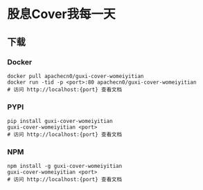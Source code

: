 # 股息Cover我每一天

## 下载

### Docker

```
docker pull apachecn0/guxi-cover-womeiyitian
docker run -tid -p <port>:80 apachecn0/guxi-cover-womeiyitian
# 访问 http://localhost:{port} 查看文档
```

### PYPI

```
pip install guxi-cover-womeiyitian
guxi-cover-womeiyitian <port>
# 访问 http://localhost:{port} 查看文档
```

### NPM

```
npm install -g guxi-cover-womeiyitian
guxi-cover-womeiyitian <port>
# 访问 http://localhost:{port} 查看文档
```